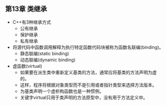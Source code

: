 ## 第13章 类继承
- C++有3种继承方式
	- 公有继承
	- 保护继承
	- 私有继承
- 将源代码中函数调用解释为执行特定函数代码块被称为函数名联编(binding)。
	- 静态联编(static binding)
	- 动态联编(dynamic binding)
- 虚函数(virtual)
	- 如果要在派生类中重新定义基类的方法，通常应将基类的方法声明为虚的。
	- 这样，程序将根据对象类型而不是引用或者指针类型来选择方法版本。
	- 为基类声明一个虚析构函数也是一种惯例。
	- 关键字virtual只用于类声明的方法原型中，没有用于方法定义中。
